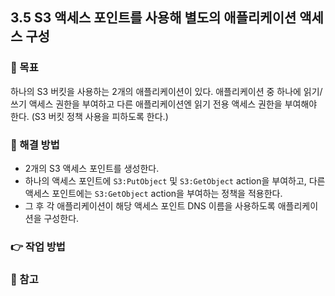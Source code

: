 ## 3.5 S3 액세스 포인트를 사용해 별도의 애플리케이션 액세스 구성

### 🎯 목표

하나의 S3 버킷을 사용하는 2개의 애플리케이션이 있다.
애플리케이션 중 하나에 읽기/쓰기 액세스 권한을 부여하고 다른 애플리케이션엔 읽기 전용 액세스 권한을 부여해야 한다.
(S3 버킷 정책 사용을 피하도록 한다.)

### 🤔 해결 방법

- 2개의 S3 액세스 포인트를 생성한다.
- 하나의 액세스 포인트에 `S3:PutObject` 및 `S3:GetObject` action을 부여하고, 다른 액세스 포인트에는 `S3:GetObject` action을 부여하는 정책을 적용한다.
- 그 후 각 애플리케이션이 해당 액세스 포인트 DNS 이름을 사용하도록 애플리케이션을 구성한다.

### 👉 작업 방법

### 🤗 참고
